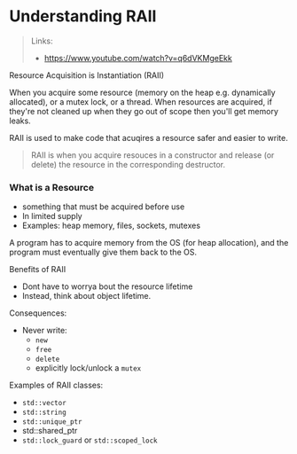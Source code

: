 # Understanding RAII

> Links:
> - https://www.youtube.com/watch?v=q6dVKMgeEkk

Resource Acquisition is Instantiation (RAII)

When you acquire some resource (memory on the heap e.g. dynamically allocated), or a mutex lock, or a thread. When resources are acquired, if they're not cleaned up when they go out of scope then you'll get memory leaks.

RAII is used to make code that acuqires a resource safer and easier to write.

> RAII is when you acquire resouces in a constructor and release (or delete) the resource in the corresponding destructor.

### What is a Resource

- something that must be acquired before use
- In limited supply
- Examples: heap memory, files, sockets, mutexes

A program has to acquire memory from the OS (for heap allocation), and the program must eventually give them back to the OS.

Benefits of RAII
- Dont have to worrya bout the resource lifetime
- Instead, think about object lifetime.

Consequences:
- Never write:
  - `new`
  - `free`
  - `delete`
  - explicitly lock/unlock a `mutex`


Examples of RAII classes:
- `std::vector`
- `std::string`
- `std::unique_ptr`
- std::shared_ptr
- `std::lock_guard` or `std::scoped_lock`


